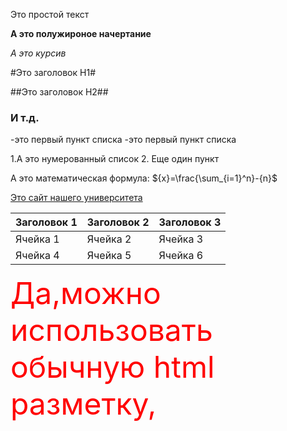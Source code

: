 Это простой текст

**А это полужироное начертание**

*А это курсив*

#Это заголовок Н1#

##Это заголовок Н2##

### И т.д.

-это первый пункт списка
-это первый пункт списка

1.А это нумерованный список
2. Еще один пункт

А это математическая формула: $\{x}=\frac{\sum_{i=1}^n}-{n}$

[Это сайт нашего университета](http://mguu.ru)

|Заголовок 1|Заголовок 2|Заголовок 3|
|-----------|-----------|-----------|
|Ячейка 1|Ячейка 2|Ячейка 3|
|Ячейка 4|Ячейка 5|Ячейка 6|

<p><font size=30 color="red">Да,можно использовать обычную html разметку,</font></p>
